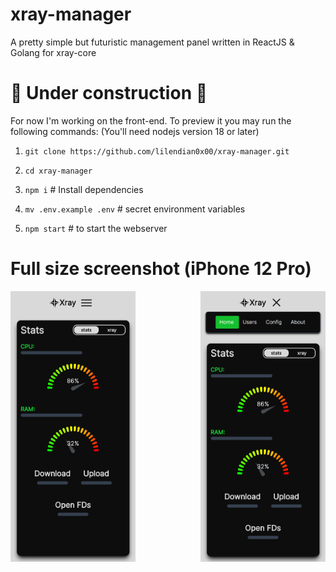 # xray-manager

A pretty simple but futuristic management panel written in ReactJS & Golang for xray-core

# 🚧 Under construction 🚧

For now I'm working on the front-end. To preview it you may run the following commands: (You'll need nodejs version 18 or later)

1. `git clone https://github.com/lilendian0x00/xray-manager.git`

2. `cd xray-manager`

3. `npm i` # Install dependencies

4. `mv .env.example .env` # secret environment variables

5. `npm start` # to start the webserver

# Full size screenshot (iPhone 12 Pro)

<div style="display: flex; dlex-direction:row; justify-content: space-between;">
    <img src="./images/panel-i12pro.png" width="200">
    <img src="./images/panel-navbar.png" width="200">
</div>
